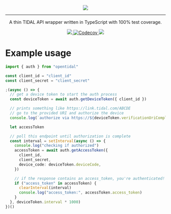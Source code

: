 <p align="center">
  <a href="https://github.com/openTIDAL/openTIDAL.ts" target="_blank">
    <img src="https://colo.vaaski.com/static/openTIDAL-banner.svg">
  </a>
</p>
<hr>

<p align="center">
  A thin TIDAL API wrapper written in TypeScript with 100% test coverage.
</p>

<p align="center">
  <a href="https://npmjs.org/package/opentidal" alt="version">
    <img src="https://img.shields.io/npm/v/opentidal.svg?style=for-the-badge">
  </a>
  <a href="https://codecov.io/gh/openTIDAL/openTIDAL.js" alt="downloads">
    <img alt="Codecov" src="https://img.shields.io/codecov/c/gh/openTIDAL/openTIDAL.ts?style=for-the-badge">
  </a>
  <a href="https://npmjs.org/package/opentidal" alt="downloads">
    <img src="https://img.shields.io/npm/dw/opentidal.svg?style=for-the-badge">
  </a>
</p>

# Example usage

```ts
import { auth } from "opentidal"

const client_id = "client_id"
const client_secret = "client_secret"

;(async () => {
  // get a device token to start the auth process
  const deviceToken = await auth.getDeviceToken({ client_id })

  // prints something like https://link.tidal.com/ABCDE
  // go to the provided URI and authorize the device
  console.log(`authorize via https://${deviceToken.verificationUriComplete}`)

  let accessToken

  // poll this endpoint until authorization is complete
  const interval = setInterval(async () => {
    console.log("checking if authorized")
    accessToken = await auth.getAccessToken({
      client_id,
      client_secret,
      device_code: deviceToken.deviceCode,
    })

    // if the response contains an access_token, you're authenticated!
    if ("access_token" in accessToken) {
      clearInterval(interval)
      console.log("access_token:", accessToken.access_token)
    }
  }, deviceToken.interval * 1000)
})()
```
